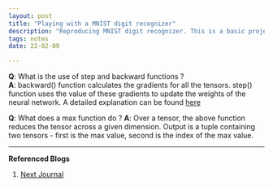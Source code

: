 ```yaml
---
layout: post
title: "Playing with a MNIST digit recognizer"
description: "Reproducing MNIST digit recognizer. This is a basic project, just to get hands dirty in ML."
tags: notes
date: 22-02-09

---
```


**Q**: What is the use of step and backward functions ? <br>
**A**: backward() function calculates the gradients for all the tensors. step() function uses the value of these gradients to update the weights of the neural network. A detailed explanation can be found [here](https://stackoverflow.com/questions/53975717/pytorch-connection-between-loss-backward-and-optimizer-step)

**Q**: What does a max function do ?
**A**: Over a tensor, the above function reduces the tensor across a given dimension. Output is a tuple containing two tensors - first is the max value, second is the index of the max value.


---
**Referenced Blogs**
1. [Next Journal](https://nextjournal.com/gkoehler/pytorch-mnist)
